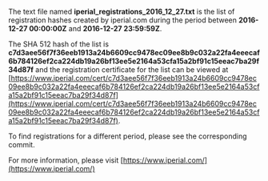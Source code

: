 The text file named **iperial_registrations_2016_12_27.txt** is the list of registration hashes created by iperial.com during the period between **2016-12-27 00:00:00Z** and **2016-12-27 23:59:59Z**.

The SHA 512 hash of the list is **c7d3aee56f7f36eeb1913a24b6609cc9478ec09ee8b9c032a22fa4eeecaf6b784126ef2ca224db19a26bf13ee5e2164a53cfa15a2bf91c15eeac7ba29f34d87f** and the registration certificate for the list can be viewed at [https://www.iperial.com/cert/c7d3aee56f7f36eeb1913a24b6609cc9478ec09ee8b9c032a22fa4eeecaf6b784126ef2ca224db19a26bf13ee5e2164a53cfa15a2bf91c15eeac7ba29f34d87f](https://www.iperial.com/cert/c7d3aee56f7f36eeb1913a24b6609cc9478ec09ee8b9c032a22fa4eeecaf6b784126ef2ca224db19a26bf13ee5e2164a53cfa15a2bf91c15eeac7ba29f34d87f).

To find registrations for a different period, please see the corresponding commit.

For more information, please visit [https://www.iperial.com/](https://www.iperial.com/)
